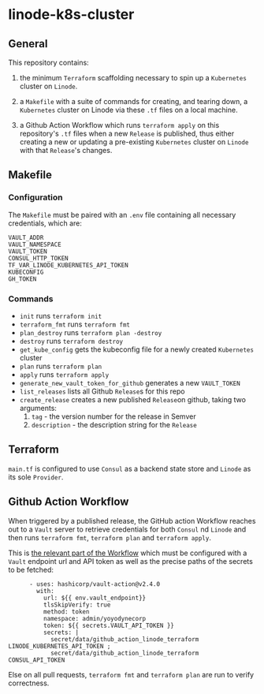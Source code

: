 # linode-k8s-cluster

## General

This repository contains:

1) the minimum `Terraform` scaffolding necessary to spin up a `Kubernetes` cluster on `Linode`.

2) a `Makefile` with a suite of commands for creating, and tearing down, a `Kubernetes` cluster on Linode via these `.tf` files on a local machine.

3) a Github Action Workflow which runs `terraform apply` on this repository's `.tf` files when a new `Release` is published, thus either creating a new or updating a pre-existing `Kubernetes` cluster on `Linode` with that `Release`'s changes.

## Makefile

### Configuration

The `Makefile` must be paired with an `.env` file containing all necessary credentials, which are:

`VAULT_ADDR`\
`VAULT_NAMESPACE`\
`VAULT_TOKEN`\
`CONSUL_HTTP_TOKEN`\
`TF_VAR_LINODE_KUBERNETES_API_TOKEN`\
`KUBECONFIG`\
`GH_TOKEN`

### Commands 

- `init` runs `terraform init`
- `terraform_fmt` runs `terraform fmt`
- `plan_destroy` runs `terraform plan -destroy`
- `destroy` runs `terraform destroy`
- `get_kube_config` gets the kubeconfig file for a newly created `Kubernetes` cluster
- `plan` runs `terraform plan`
- `apply` runs `terraform apply`
- `generate_new_vault_token_for_github` generates a new `VAULT_TOKEN`
- `list_releases` lists all Github `Release`s for this repo
- `create_release` creates a new published `Release`on github, taking two arguments: 
    1) `tag` - the version number for the release in Semver 
    2) `description` - the description string for the `Release`

## Terraform

`main.tf` is configured to use `Consul` as a backend state store and `Linode` as its sole `Provider`.

## Github Action Workflow

When triggered by a published release, the GitHub action Workflow reaches out to a `Vault` server to retrieve credentials for both `Consul` nd `Linode` and then runs `terraform fmt`, `terraform plan` and `terraform apply`.

This is [the relevant part of the Workflow](https://github.com/mtphil/linode-k8s-cluster/blob/main/.github/workflows/terraform-apply.yaml) which must be configured with a `Vault` endpoint url and API token as well as the precise paths of the secrets to be fetched: 

```
      - uses: hashicorp/vault-action@v2.4.0
        with:
          url: ${{ env.vault_endpoint}}
          tlsSkipVerify: true
          method: token
          namespace: admin/yoyodynecorp
          token: ${{ secrets.VAULT_API_TOKEN }}
          secrets: |
            secret/data/github_action_linode_terraform LINODE_KUBERNETES_API_TOKEN ;
            secret/data/github_action_linode_terraform CONSUL_API_TOKEN
```            

Else on all pull requests, `terraform fmt` and `terraform plan` are run to verify correctness.
